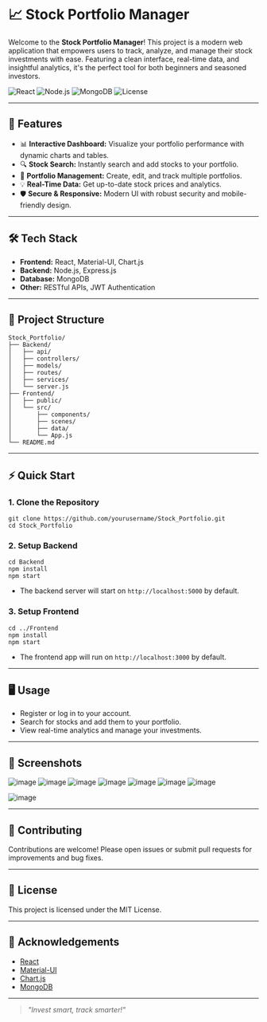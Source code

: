 # 📈 Stock Portfolio Manager

Welcome to the **Stock Portfolio Manager**! This project is a modern web application that empowers users to track, analyze, and manage their stock investments with ease. Featuring a clean interface, real-time data, and insightful analytics, it's the perfect tool for both beginners and seasoned investors.

![React](https://img.shields.io/badge/Frontend-React-blue?logo=react)
![Node.js](https://img.shields.io/badge/Backend-Node.js-green?logo=node.js)
![MongoDB](https://img.shields.io/badge/Database-MongoDB-brightgreen?logo=mongodb)
![License](https://img.shields.io/badge/license-MIT-blue.svg)

---

## 🚀 Features
- 📊 **Interactive Dashboard:** Visualize your portfolio performance with dynamic charts and tables.
- 🔍 **Stock Search:** Instantly search and add stocks to your portfolio.
- 🏦 **Portfolio Management:** Create, edit, and track multiple portfolios.
- 💡 **Real-Time Data:** Get up-to-date stock prices and analytics.
- 🛡️ **Secure & Responsive:** Modern UI with robust security and mobile-friendly design.

---

## 🛠️ Tech Stack
- **Frontend:** React, Material-UI, Chart.js
- **Backend:** Node.js, Express.js
- **Database:** MongoDB
- **Other:** RESTful APIs, JWT Authentication

---

## 📂 Project Structure
```
Stock_Portfolio/
├── Backend/
│   ├── api/
│   ├── controllers/
│   ├── models/
│   ├── routes/
│   ├── services/
│   └── server.js
├── Frontend/
│   ├── public/
│   └── src/
│       ├── components/
│       ├── scenes/
│       ├── data/
│       └── App.js
└── README.md
```

---

## ⚡ Quick Start

### 1. Clone the Repository
```
git clone https://github.com/yourusername/Stock_Portfolio.git
cd Stock_Portfolio
```

### 2. Setup Backend
```
cd Backend
npm install
npm start
```
- The backend server will start on `http://localhost:5000` by default.

### 3. Setup Frontend
```
cd ../Frontend
npm install
npm start
```
- The frontend app will run on `http://localhost:3000` by default.

---

## 🖥️ Usage
- Register or log in to your account.
- Search for stocks and add them to your portfolio.
- View real-time analytics and manage your investments.

---

## 🌟 Screenshots
![image](https://github.com/user-attachments/assets/ad50fe40-82d2-45ce-a820-6b9d440153b9)
![image](https://github.com/user-attachments/assets/1f9156b9-a139-45ef-91e0-cab267bc572c)
![image](https://github.com/user-attachments/assets/9dde5c0b-0fb0-4ed2-9c8e-51bd534465cc)
![image](https://github.com/user-attachments/assets/3fb5c5e9-dd63-4697-a22b-fea9ef80e53a)
![image](https://github.com/user-attachments/assets/4099f52f-f2a5-461d-b44b-139b004d97ea)
![image](https://github.com/user-attachments/assets/61b7f82a-7523-4d88-b08d-8b143b0b8fc3)
![image](https://github.com/user-attachments/assets/b165d718-26e9-4862-a055-17efa5f371be)

![image](https://github.com/user-attachments/assets/2a200c41-6282-495c-aa44-139cd5170cd3)


---

## 🤝 Contributing
Contributions are welcome! Please open issues or submit pull requests for improvements and bug fixes.

---

## 📄 License
This project is licensed under the MIT License.

---

## 🙌 Acknowledgements
- [React](https://reactjs.org/)
- [Material-UI](https://mui.com/)
- [Chart.js](https://www.chartjs.org/)
- [MongoDB](https://www.mongodb.com/)

---

> _"Invest smart, track smarter!"_
